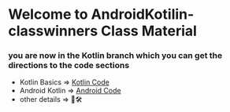 # Welcome to AndroidKotilin-classwinners  Class Material


### you are now in the Kotlin branch which you can get the directions to the code sections

* Kotlin Basics => [Kotlin Code](https://github.com/elshafee/AndroidKotilin-classwinners/tree/Kotlin)
* Android Kotlin => [Android Code](https://github.com/elshafee/AndroidKotilin-classwinners/tree/android)
* other details => 🚧🛠
